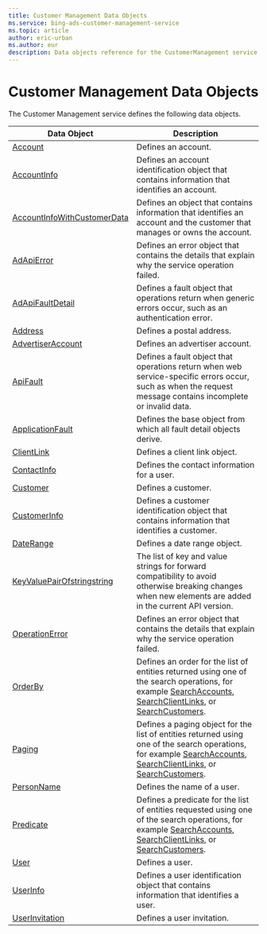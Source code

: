 ```yaml
---
title: Customer Management Data Objects
ms.service: bing-ads-customer-management-service
ms.topic: article
author: eric-urban
ms.author: eur
description: Data objects reference for the CustomerManagement service.
---
```

# Customer Management Data Objects
The Customer Management service defines the following data objects.

|Data Object|Description|
|---|---|
|[Account](account)|Defines an account.|
|[AccountInfo](accountinfo)|Defines an account identification object that contains information that identifies an account.|
|[AccountInfoWithCustomerData](accountinfowithcustomerdata)|Defines an object that contains information that identifies an account and the customer that manages or owns the account.|
|[AdApiError](adapierror)|Defines an error object that contains the details that explain why the service operation failed.|
|[AdApiFaultDetail](adapifaultdetail)|Defines a fault object that operations return when generic errors occur, such as an authentication error.|
|[Address](address)|Defines a postal address.|
|[AdvertiserAccount](advertiseraccount)|Defines an advertiser account.|
|[ApiFault](apifault)|Defines a fault object that operations return when web service-specific errors occur, such as when the request message contains incomplete or invalid data.|
|[ApplicationFault](applicationfault)|Defines the base object from which all fault detail objects derive.|
|[ClientLink](clientlink)|Defines a client link object.|
|[ContactInfo](contactinfo)|Defines the contact information for a user.|
|[Customer](customer)|Defines a customer.|
|[CustomerInfo](customerinfo)|Defines a customer identification object that contains information that identifies a customer.|
|[DateRange](daterange)|Defines a date range object.|
|[KeyValuePairOfstringstring](keyvaluepairofstringstring)|The list of key and value strings for forward compatibility to avoid otherwise breaking changes when new elements are added in the current API version.|
|[OperationError](operationerror)|Defines an error object that contains the details that explain why the service operation failed.|
|[OrderBy](orderby)|Defines an order for the list of entities returned using one of the search operations, for example [SearchAccounts](/bingads/customer-management-service/searchaccounts), [SearchClientLinks](/bingads/customer-management-service/searchclientlinks), or [SearchCustomers](/bingads/customer-management-service/searchcustomers).|
|[Paging](paging)|Defines a paging object for the list of entities returned using one of the search operations, for example [SearchAccounts](/bingads/customer-management-service/searchaccounts), [SearchClientLinks](/bingads/customer-management-service/searchclientlinks), or [SearchCustomers](/bingads/customer-management-service/searchcustomers).|
|[PersonName](personname)|Defines the name of a user.|
|[Predicate](predicate)|Defines a predicate for the list of entities requested using one of the search operations, for example [SearchAccounts](/bingads/customer-management-service/searchaccounts), [SearchClientLinks](/bingads/customer-management-service/searchclientlinks), or [SearchCustomers](/bingads/customer-management-service/searchcustomers).|
|[User](user)|Defines a user.|
|[UserInfo](userinfo)|Defines a user identification object that contains information that identifies a user.|
|[UserInvitation](userinvitation)|Defines a user invitation.|
